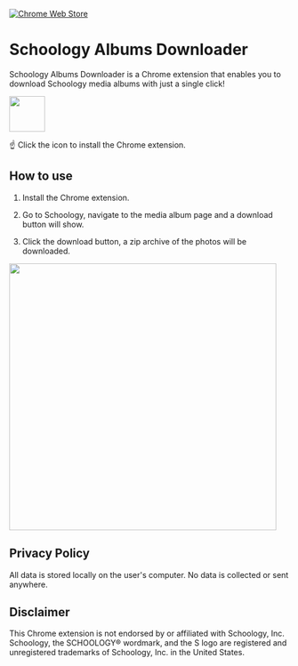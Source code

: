 [![Chrome Web Store](https://img.shields.io/chrome-web-store/v/jgcfadnggfgjacphnaljlelcgaompkni?color=success&style=flat-square)](https://chrome.google.com/webstore/detail/schoology-albums-downloader/jgcfadnggfgjacphnaljlelcgaompkni?hl=en)

# Schoology Albums Downloader

Schoology Albums Downloader is a Chrome extension that enables you to download Schoology media albums with just a single click!

[<img src="https://user-images.githubusercontent.com/1180083/187444039-30a2193b-3393-42e1-ad68-79753711a7b0.png" width=64>](https://chrome.google.com/webstore/detail/schoology-albums-downloader/jgcfadnggfgjacphnaljlelcgaompkni?hl=en)

☝️ Click the icon to install the Chrome extension.

## How to use

1. Install the Chrome extension.

2. Go to Schoology, navigate to the media album page and a download button will show.

3. Click the download button, a zip archive of the photos will be downloaded.

<img src="https://user-images.githubusercontent.com/1180083/187604591-d91b4c8b-0c51-476f-9abf-ac5dd7482375.gif" width='480px'/>

## Privacy Policy

All data is stored locally on the user's computer. No data is collected or sent anywhere.

## Disclaimer

This Chrome extension is not endorsed by or affiliated with Schoology, Inc. Schoology, the SCHOOLOGY® wordmark, and the S logo are registered and unregistered trademarks of Schoology, Inc. in the United States.
